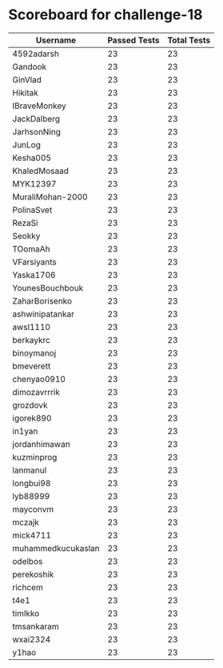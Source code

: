 # Scoreboard for challenge-18
| Username   | Passed Tests | Total Tests |
|------------|--------------|-------------|
| 4592adarsh | 23 | 23 |
| Gandook | 23 | 23 |
| GinVlad | 23 | 23 |
| Hikitak | 23 | 23 |
| IBraveMonkey | 23 | 23 |
| JackDalberg | 23 | 23 |
| JarhsonNing | 23 | 23 |
| JunLog | 23 | 23 |
| Kesha005 | 23 | 23 |
| KhaledMosaad | 23 | 23 |
| MYK12397 | 23 | 23 |
| MuraliMohan-2000 | 23 | 23 |
| PolinaSvet | 23 | 23 |
| RezaSi | 23 | 23 |
| Seokky | 23 | 23 |
| TOomaAh | 23 | 23 |
| VFarsiyants | 23 | 23 |
| Yaska1706 | 23 | 23 |
| YounesBouchbouk | 23 | 23 |
| ZaharBorisenko | 23 | 23 |
| ashwinipatankar | 23 | 23 |
| awsl1110 | 23 | 23 |
| berkaykrc | 23 | 23 |
| binoymanoj | 23 | 23 |
| bmeverett | 23 | 23 |
| chenyao0910 | 23 | 23 |
| dimozavrrrik | 23 | 23 |
| grozdovk | 23 | 23 |
| igorek890 | 23 | 23 |
| in1yan | 23 | 23 |
| jordanhimawan | 23 | 23 |
| kuzminprog | 23 | 23 |
| lanmanul | 23 | 23 |
| longbui98 | 23 | 23 |
| lyb88999 | 23 | 23 |
| mayconvm | 23 | 23 |
| mczajk | 23 | 23 |
| mick4711 | 23 | 23 |
| muhammedkucukaslan | 23 | 23 |
| odelbos | 23 | 23 |
| perekoshik | 23 | 23 |
| richcem | 23 | 23 |
| t4e1 | 23 | 23 |
| timlkko | 23 | 23 |
| tmsankaram | 23 | 23 |
| wxai2324 | 23 | 23 |
| y1hao | 23 | 23 |
